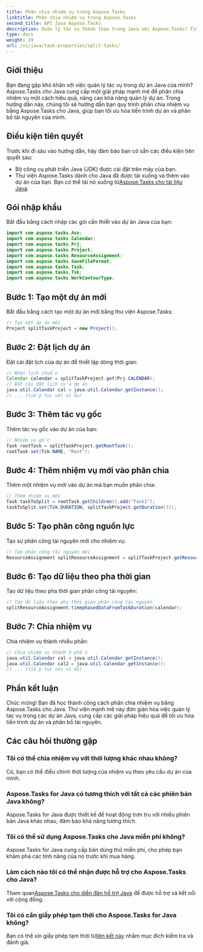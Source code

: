 ```yaml
---
title: Phân chia nhiệm vụ trong Aspose.Tasks
linktitle: Phân chia nhiệm vụ trong Aspose.Tasks
second_title: API Java Aspose.Tasks
description: Quản lý tác vụ thành thạo trong Java với Aspose.Tasks! Tìm hiểu cách phân chia nhiệm vụ hiệu quả để tối ưu hóa các mốc thời gian của dự án. Tải ngay!
type: docs
weight: 29
url: /vi/java/task-properties/split-tasks/
---
```

## Giới thiệu
Bạn đang gặp khó khăn với việc quản lý tác vụ trong dự án Java của mình? Aspose.Tasks cho Java cung cấp một giải pháp mạnh mẽ để phân chia nhiệm vụ một cách hiệu quả, nâng cao khả năng quản lý dự án. Trong hướng dẫn này, chúng tôi sẽ hướng dẫn bạn quy trình phân chia nhiệm vụ bằng Aspose.Tasks cho Java, giúp bạn tối ưu hóa tiến trình dự án và phân bổ tài nguyên của mình.
## Điều kiện tiên quyết
Trước khi đi sâu vào hướng dẫn, hãy đảm bảo bạn có sẵn các điều kiện tiên quyết sau:
- Bộ công cụ phát triển Java (JDK) được cài đặt trên máy của bạn.
-  Thư viện Aspose.Tasks dành cho Java đã được tải xuống và thêm vào dự án của bạn. Bạn có thể tải nó xuống từ[Aspose.Tasks cho tài liệu Java](https://reference.aspose.com/tasks/java/).
## Gói nhập khẩu
Bắt đầu bằng cách nhập các gói cần thiết vào dự án Java của bạn:
```java
import com.aspose.tasks.Asn;
import com.aspose.tasks.Calendar;
import com.aspose.tasks.Prj;
import com.aspose.tasks.Project;
import com.aspose.tasks.ResourceAssignment;
import com.aspose.tasks.SaveFileFormat;
import com.aspose.tasks.Task;
import com.aspose.tasks.Tsk;
import com.aspose.tasks.WorkContourType;
```
## Bước 1: Tạo một dự án mới
Bắt đầu bằng cách tạo một dự án mới bằng thư viện Aspose.Tasks:
```java
// Tạo một dự án mới
Project splitTaskProject = new Project();
```
## Bước 2: Đặt lịch dự án
Đặt cài đặt lịch của dự án để thiết lập dòng thời gian:
```java
// Nhận lịch chuẩn
Calendar calendar = splitTaskProject.get(Prj.CALENDAR);
// Đặt cài đặt lịch của dự án
java.util.Calendar cal = java.util.Calendar.getInstance();
// ... (tiếp tục với ví dụ)
```
## Bước 3: Thêm tác vụ gốc
Thêm tác vụ gốc vào dự án của bạn:
```java
// Nhiệm vụ gốc
Task rootTask = splitTaskProject.getRootTask();
rootTask.set(Tsk.NAME, "Root");
```
## Bước 4: Thêm nhiệm vụ mới vào phân chia
Thêm một nhiệm vụ mới vào dự án mà bạn muốn phân chia:
```java
// Thêm nhiệm vụ mới
Task taskToSplit = rootTask.getChildren().add("Task1");
taskToSplit.set(Tsk.DURATION, splitTaskProject.getDuration(3));
```
## Bước 5: Tạo phân công nguồn lực
Tạo sự phân công tài nguyên mới cho nhiệm vụ:
```java
// Tạo phân công tài nguyên mới
ResourceAssignment splitResourceAssignment = splitTaskProject.getResourceAssignments().add(taskToSplit, null);
```
## Bước 6: Tạo dữ liệu theo pha thời gian
Tạo dữ liệu theo pha thời gian phân công tài nguyên:
```java
// Tạo dữ liệu theo pha thời gian phân công tài nguyên
splitResourceAssignment.timephasedDataFromTaskDuration(calendar);
```
## Bước 7: Chia nhiệm vụ
Chia nhiệm vụ thành nhiều phần:
```java
// Chia nhiệm vụ thành 3 phần
java.util.Calendar cal = java.util.Calendar.getInstance();
java.util.Calendar cal2 = java.util.Calendar.getInstance();
// ... (tiếp tục với ví dụ)
```
## Phần kết luận
Chúc mừng! Bạn đã học thành công cách phân chia nhiệm vụ bằng Aspose.Tasks cho Java. Thư viện mạnh mẽ này đơn giản hóa việc quản lý tác vụ trong các dự án Java, cung cấp các giải pháp hiệu quả để tối ưu hóa tiến trình dự án và phân bổ tài nguyên.
## Các câu hỏi thường gặp
### Tôi có thể chia nhiệm vụ với thời lượng khác nhau không?
Có, bạn có thể điều chỉnh thời lượng của nhiệm vụ theo yêu cầu dự án của mình.
### Aspose.Tasks for Java có tương thích với tất cả các phiên bản Java không?
Aspose.Tasks for Java được thiết kế để hoạt động trơn tru với nhiều phiên bản Java khác nhau, đảm bảo khả năng tương thích.
### Tôi có thể sử dụng Aspose.Tasks cho Java miễn phí không?
Aspose.Tasks for Java cung cấp bản dùng thử miễn phí, cho phép bạn khám phá các tính năng của nó trước khi mua hàng.
### Làm cách nào tôi có thể nhận được hỗ trợ cho Aspose.Tasks cho Java?
 Tham quan[Aspose.Tasks cho diễn đàn hỗ trợ Java](https://forum.aspose.com/c/tasks/15) để được hỗ trợ và kết nối với cộng đồng.
### Tôi có cần giấy phép tạm thời cho Aspose.Tasks for Java không?
 Bạn có thể xin giấy phép tạm thời từ[liên kết này](https://purchase.aspose.com/temporary-license/) nhằm mục đích kiểm tra và đánh giá.